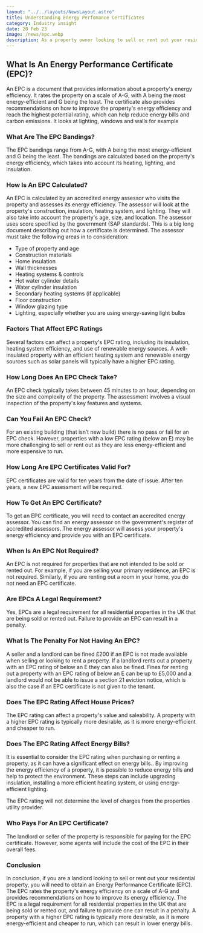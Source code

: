 ```yaml
---
layout: "../../layouts/NewsLayout.astro"
title: Understanding Energy Perfomance Certificates
category: Industry insight
date: 20 Feb 23
image: /news/epc.webp
description: As a property owner looking to sell or rent out your residential property, you may have heard about Energy Performance Certificates (EPCs). These certificates are a legal requirement for all residential properties in the UK that are being sold or rented out. In this article, we will discuss what EPCs are, how they are calculated, and answer some of the most frequently asked questions about EPCs.
---
```


## What Is An Energy Performance Certificate (EPC)?

An EPC is a document that provides information about a property's energy efficiency. It rates the property on a scale of A-G, with A being the most energy-efficient and G being the least. The certificate also provides recommendations on how to improve the property's energy efficiency and reach the highest potential rating, which can help reduce energy bills and carbon emissions. It looks at lighting, windows and walls for example

### What Are The EPC Bandings?

The EPC bandings range from A-G, with A being the most energy-efficient and G being the least. The bandings are calculated based on the property's energy efficiency, which takes into account its heating, lighting, and insulation.

### How Is An EPC Calculated?

An EPC is calculated by an accredited energy assessor who visits the property and assesses its energy efficiency. The assessor will look at the property's construction, insulation, heating system, and lighting. They will also take into account the property's age, size, and location. The assessor uses score specified by the government (SAP standards). This is a big long document describing out how a certificate is determined. The assessor must take the following areas in to consideration:

- Type of property and age
- Construction materials
- Home insulation
- Wall thicknesses
- Heating systems & controls
- Hot water cylinder details
- Water cylinder insulation
- Secondary heating systems (if applicable)
- Floor construction
- Window glazing type
- Lighting, especially whether you are using energy-saving light bulbs

### Factors That Affect EPC Ratings

Several factors can affect a property's EPC rating, including its insulation, heating system efficiency, and use of renewable energy sources. A well-insulated property with an efficient heating system and renewable energy sources such as solar panels will typically have a higher EPC rating.

### How Long Does An EPC Check Take?

An EPC check typically takes between 45 minutes to an hour, depending on the size and complexity of the property. The assessment involves a visual inspection of the property's key features and systems.

### Can You Fail An EPC Check?

For an existing building (that isn’t new build) there is no pass or fail for an EPC check. However, properties with a low EPC rating (below an E) may be more challenging to sell or rent out as they are less energy-efficient and more expensive to run.

### How Long Are EPC Certificates Valid For?

EPC certificates are valid for ten years from the date of issue. After ten years, a new EPC assessment will be required.

### How To Get An EPC Certificate?

To get an EPC certificate, you will need to contact an accredited energy assessor. You can find an energy assessor on the government's register of accredited assessors. The energy assessor will assess your property's energy efficiency and provide you with an EPC certificate.

### When Is An EPC Not Required?

An EPC is not required for properties that are not intended to be sold or rented out. For example, if you are selling your primary residence, an EPC is not required. Similarly, if you are renting out a room in your home, you do not need an EPC certificate.

### Are EPCs A Legal Requirement?

Yes, EPCs are a legal requirement for all residential properties in the UK that are being sold or rented out. Failure to provide an EPC can result in a penalty.

### What Is The Penalty For Not Having An EPC?

A seller and a landlord can be fined £200 if an EPC is not made available when selling or looking to rent a property. If a landlord rents out a property with an EPC rating of below an E they can also be fined. Fines for renting out a property with an EPC rating of below an E can be up to £5,000 and a landlord would not be able to issue a section 21 eviction notice, which is also the case if an EPC certificate is not given to the tenant.

### Does The EPC Rating Affect House Prices?

The EPC rating can affect a property's value and saleability. A property with a higher EPC rating is typically more desirable, as it is more energy-efficient and cheaper to run.

### Does The EPC Rating Affect Energy Bills?

It is essential to consider the EPC rating when purchasing or renting a property, as it can have a significant effect on energy bills.. By improving the energy efficiency of a property, it is possible to reduce energy bills and help to protect the environment. These steps can include upgrading insulation, installing a more efficient heating system, or using energy-efficient lighting.

The EPC rating will not determine the level of charges from the properties utility provider.

### Who Pays For An EPC Certificate?

The landlord or seller of the property is responsible for paying for the EPC certificate. However, some agents will include the cost of the EPC in their overall fees.

### Conclusion

In conclusion, if you are a landlord looking to sell or rent out your residential property, you will need to obtain an Energy Performance Certificate (EPC). The EPC rates the property's energy efficiency on a scale of A-G and provides recommendations on how to improve its energy efficiency. The EPC is a legal requirement for all residential properties in the UK that are being sold or rented out, and failure to provide one can result in a penalty. A property with a higher EPC rating is typically more desirable, as it is more energy-efficient and cheaper to run, which can result in lower energy bills.
